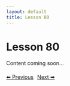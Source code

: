```yaml
---
layout: default
title: Lesson 80
---
```


# Lesson 80

Content coming soon...

<div style="margin-top: 20px;">
<a href="/docs/Advanced/Lessons/lesson_79.md" style="margin-right: 10px;">⬅ Previous</a><a href="/docs/Advanced/Lessons/lesson_81.md">Next ➡</a>
</div>
